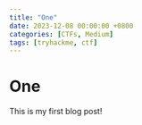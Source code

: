 ```yaml
---
title: "One"
date: 2023-12-08 00:00:00 +0800
categories: [CTFs, Medium]
tags: [tryhackme, ctf]
---
```


# One

This is my first blog post!